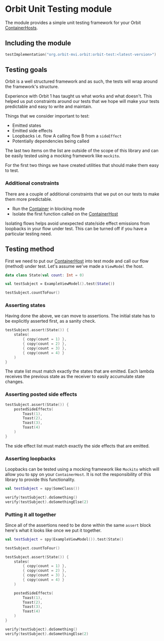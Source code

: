 # Orbit Unit Testing module

The module provides a simple unit testing framework for your Orbit
[ContainerHosts](../orbit-core/src/main/kotlin/org/orbitmvi/orbit/ContainerHost.kt).

## Including the module

```kotlin
testImplementation("org.orbit-mvi.orbit:orbit-test:<latest-version>")
```

## Testing goals

Orbit is a well structured framework and as such, the tests will wrap around
the framework's structure.

Experience with Orbit 1 has taught us what works and what doesn't. This helped
us put constraints around our tests that we hope will make your tests
predictable and easy to write and maintain.

Things that we consider important to test:

- Emitted states
- Emitted side effects
- Loopbacks i.e. flow A calling flow B from a `sideEffect`
- Potentially dependencies being called

The last two items on the list are outside of the scope of this library
and can be easily tested using a mocking framework like `mockito`.

For the first two things we have created utilities that should make them
easy to test.

### Additional constraints

There are a couple of additional constraints that we put on our tests to make
them more predictable.

- Run the
  [Container](../orbit-core/src/main/kotlin/org/orbitmvi/orbit/Container.kt)
  in blocking mode
- Isolate the first function called on the
  [ContainerHost](../orbit-core/src/main/kotlin/org/orbitmvi/orbit/ContainerHost.kt)

Isolating flows helps avoid unexpected state/side effect emissions from
loopbacks in your flow under test. This can be turned off if you have a
particular testing need.

## Testing method

First we need to put our
[ContainerHost](../orbit-core/src/main/kotlin/org/orbitmvi/orbit/ContainerHost.kt)
into test mode and call our flow (method) under test. Let's assume we've made a
`ViewModel` the host.

```kotlin
data class State(val count: Int = 0)

val testSubject = ExampleViewModel().test(State())

testSubject.countToFour()
```

### Asserting states

Having done the above, we can move to assertions. The initial state has
to be explicitly asserted first, as a sanity check.

```kotlin
testSubject.assert(State()) {
    states(
        { copy(count = 1) },
        { copy(count = 2) },
        { copy(count = 3) },
        { copy(count = 4) }
    )
}
```

The state list must match exactly the states that are emitted. Each lambda
receives the previous state as the receiver to easily accumulate state changes.

### Asserting posted side effects

```kotlin
testSubject.assert(State()) {
    postedSideEffects(
        Toast(1),
        Toast(2),
        Toast(3),
        Toast(4)
    )
}
```

The side effect list must match exactly the side effects that are emitted.

### Asserting loopbacks

Loopbacks can be tested using a mocking framework like `Mockito` which
will allow you to spy on your `ContainerHost`. It is not the
responsibility of this library to provide this functionality.

```kotlin
val testSubject = spy(SomeClass())

verify(testSubject).doSomething()
verify(testSubject).doSomethingElse(2)
```

### Putting it all together

Since all of the assertions need to be done within the same `assert` block
here's what it looks like once we put it together.

```kotlin
val testSubject = spy(ExampleViewModel()).test(State()

testSubject.countToFour()

testSubject.assert(State()) {
    states(
        { copy(count = 1) },
        { copy(count = 2) },
        { copy(count = 3) },
        { copy(count = 4) }
    )

    postedSideEffects(
        Toast(1),
        Toast(2),
        Toast(3),
        Toast(4)
    )
}

verify(testSubject).doSomething()
verify(testSubject).doSomethingElse(2)
```
